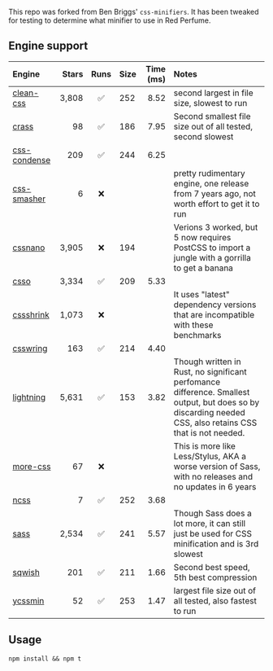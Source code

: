 This repo was forked from Ben Briggs' `css-minifiers`. It has been tweaked for testing to determine what minifier to use in Red Perfume.

## Engine support

Engine                                                    | Stars | Runs | Size | Time (ms) | Notes
:--                                                       | --:   | :--: | :--  | --:       | :--
[clean-css](https://github.com/jakubpawlowicz/clean-css)  | 3,808 | ✅   | 252  | 8.52      | second largest in file size, slowest to run
[crass](https://github.com/mattbasta/crass)               |    98 | ✅   | 186  | 7.95      | Second smallest file size out of all tested, second slowest
[css-condense](https://github.com/rstacruz/css-condense)  |   209 | ✅   | 244  | 6.25      |
[css-smasher](https://github.com/MarkBennett/css-smasher) |     6 | ❌   |      |           | pretty rudimentary engine, one release from 7 years ago, not worth effort to get it to run
[cssnano](https://github.com/ben-eb/cssnano)              | 3,905 | ❌   | 194  |           | Verions 3 worked, but 5 now requires PostCSS to import a jungle with a gorrilla to get a banana
[csso](https://github.com/css/csso)                       | 3,334 | ✅   | 209  | 5.33      |
[cssshrink](https://github.com/stoyan/cssshrink)          | 1,073 | ❌   |      |           | It uses "latest" dependency versions that are incompatible with these benchmarks
[csswring](https://github.com/hail2u/node-csswring)       |   163 | ✅   | 214  | 4.40      |
[lightning](https://lightningcss.dev)                     | 5,631 | ✅   | 153  | 3.82      | Though written in Rust, no significant perfomance difference. Smallest output, but does so by discarding needed CSS, also retains CSS that is not needed. 
[more-css](https://github.com/army8735/more)              |    67 | ❌   |      |           | This is more like Less/Stylus, AKA a worse version of Sass, with no releases and no updates in 6 years
[ncss](https://github.com/wasche/ncss)                    |     7 | ✅   | 252  | 3.68      |
[sass](https://github.com/sass/dart-sass)                 | 2,534 | ✅   | 241  | 5.57      | Though Sass does a lot more, it can still just be used for CSS minification and is 3rd slowest
[sqwish](https://github.com/ded/sqwish)                   |   201 | ✅   | 211  | 1.66      | Second best speed, 5th best compression
[ycssmin](https://github.com/yui/ycssmin)                 |    52 | ✅   | 253  | 1.47      | largest file size out of all tested, also fastest to run


## Usage

`npm install && npm t`
